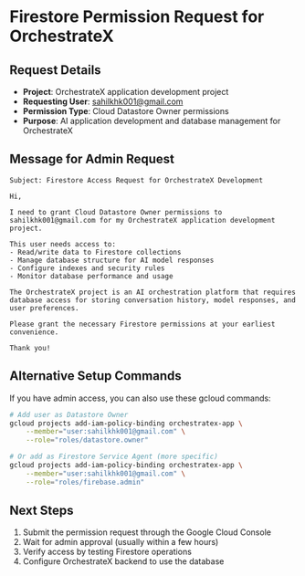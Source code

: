 # Firestore Permission Request for OrchestrateX

## Request Details
- **Project**: OrchestrateX application development project
- **Requesting User**: sahilkhk001@gmail.com
- **Permission Type**: Cloud Datastore Owner permissions
- **Purpose**: AI application development and database management for OrchestrateX

## Message for Admin Request

```
Subject: Firestore Access Request for OrchestrateX Development

Hi,

I need to grant Cloud Datastore Owner permissions to sahilkhk001@gmail.com for my OrchestrateX application development project. 

This user needs access to:
- Read/write data to Firestore collections
- Manage database structure for AI model responses
- Configure indexes and security rules
- Monitor database performance and usage

The OrchestrateX project is an AI orchestration platform that requires database access for storing conversation history, model responses, and user preferences.

Please grant the necessary Firestore permissions at your earliest convenience.

Thank you!
```

## Alternative Setup Commands
If you have admin access, you can also use these gcloud commands:

```bash
# Add user as Datastore Owner
gcloud projects add-iam-policy-binding orchestratex-app \
    --member="user:sahilkhk001@gmail.com" \
    --role="roles/datastore.owner"

# Or add as Firestore Service Agent (more specific)
gcloud projects add-iam-policy-binding orchestratex-app \
    --member="user:sahilkhk001@gmail.com" \
    --role="roles/firebase.admin"
```

## Next Steps
1. Submit the permission request through the Google Cloud Console
2. Wait for admin approval (usually within a few hours)
3. Verify access by testing Firestore operations
4. Configure OrchestrateX backend to use the database